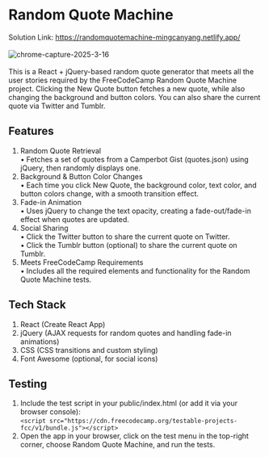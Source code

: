 # Random Quote Machine
Solution Link: https://randomquotemachine-mingcanyang.netlify.app/ <br /><br />
![chrome-capture-2025-3-16](https://github.com/user-attachments/assets/62562803-9dfa-46e3-85a5-c5ef08409491)<br /><br />
This is a React + jQuery-based random quote generator that meets all the user stories required by the FreeCodeCamp Random Quote Machine project. Clicking the New Quote button fetches a new quote, while also changing the background and button colors. You can also share the current quote via Twitter and Tumblr.

## Features
1.	Random Quote Retrieval<br />
	•	Fetches a set of quotes from a Camperbot Gist (quotes.json) using jQuery, then randomly displays one.
2.	Background & Button Color Changes<br />
	•	Each time you click New Quote, the background color, text color, and button colors change, with a smooth transition effect.
3.	Fade-in Animation<br />
	•	Uses jQuery to change the text opacity, creating a fade-out/fade-in effect when quotes are updated.
4.	Social Sharing<br />
	•	Click the Twitter button to share the current quote on Twitter.<br />
	•	Click the Tumblr button (optional) to share the current quote on Tumblr.
5.	Meets FreeCodeCamp Requirements<br />
	•	Includes all the required elements and functionality for the Random Quote Machine tests.

## Tech Stack
1.	React (Create React App)
2.	jQuery (AJAX requests for random quotes and handling fade-in animations)
3.	CSS (CSS transitions and custom styling)
4.	Font Awesome (optional, for social icons)

## Testing
1.	Include the test script in your public/index.html (or add it via your browser console):<br />
`<script src="https://cdn.freecodecamp.org/testable-projects-fcc/v1/bundle.js"></script>`  
2.	Open the app in your browser, click on the test menu in the top-right corner, choose Random Quote Machine, and run the tests.
